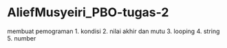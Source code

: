 # AliefMusyeiri_PBO-tugas-2
membuat pemograman 1. kondisi 2. nilai akhir dan mutu 3. looping 4. string 5. number
